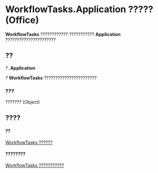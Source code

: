 
# WorkflowTasks.Application ????? (Office)

 **WorkflowTasks** ???????????? ??????????? **Application** ??????????????????????


## ??

 _?_. **Application**

 _?_ **WorkflowTasks** ???????????????????????


### ???

??????? (Object)


## ????


#### ??


[WorkflowTasks ??????](3b0006db-9bad-2dce-d4b1-c67fe5ac54f9.md)
#### ????????


[WorkflowTasks ???????????](http://msdn.microsoft.com/library/a627f77c-fd47-ef66-edbd-9b4c4fcd9920%28Office.15%29.aspx)